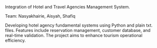 Integration of Hotel and Travel Agencies Management System.

Team: Nasyakhairie, Aisyah, Shafiq

Developing hotel agency fundamental systems using Python and plain txt. files. Features include reservation management, customer database, and real-time validation. The project aims to enhance tourism operational efficiency.
